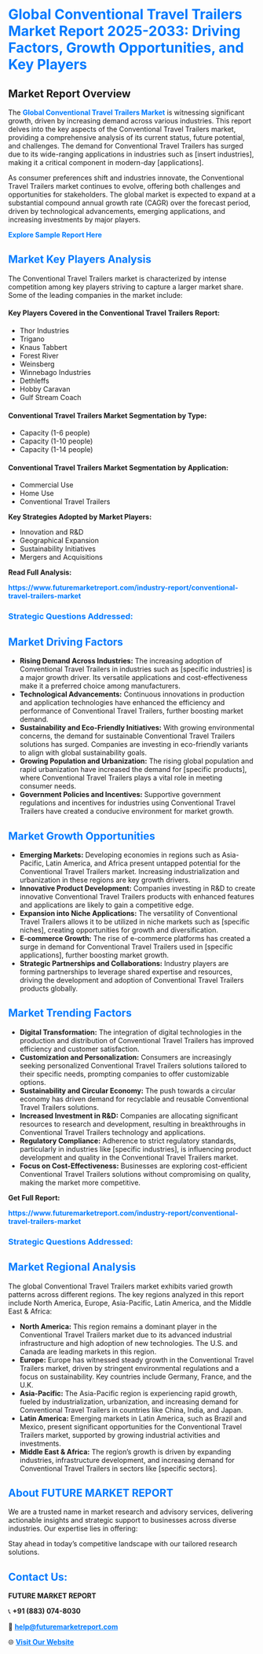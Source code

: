 <h1 style="color: #007BFF;">Global Conventional Travel Trailers Market Report 2025-2033: Driving Factors, Growth Opportunities, and Key Players</h1>

<section id="overview">
<h2>Market Report Overview</h2>
<p>The <a href="https://www.futuremarketreport.com/industry-report/conventional-travel-trailers-market" style="color: #007BFF; text-decoration: none;"><strong>Global Conventional Travel Trailers Market</strong></a> is witnessing significant growth, driven by increasing demand across various industries. This report delves into the key aspects of the Conventional Travel Trailers market, providing a comprehensive analysis of its current status, future potential, and challenges. The demand for Conventional Travel Trailers has surged due to its wide-ranging applications in industries such as [insert industries], making it a critical component in modern-day [applications].</p>
<p>As consumer preferences shift and industries innovate, the Conventional Travel Trailers market continues to evolve, offering both challenges and opportunities for stakeholders. The global market is expected to expand at a substantial compound annual growth rate (CAGR) over the forecast period, driven by technological advancements, emerging applications, and increasing investments by major players.</p>
</section>

<section id="overview">
<p><a href="https://www.futuremarketreport.com/request-sample/reportId=126072" style="color: #007BFF; text-decoration: none;"><strong>Explore Sample Report Here</strong></a></p>
</section>

<section id="key-players">
<h2 style="color: #007BFF;">Market Key Players Analysis</h2>
<p>The Conventional Travel Trailers market is characterized by intense competition among key players striving to capture a larger market share. Some of the leading companies in the market include:</p>
<h4>Key Players Covered in the Conventional Travel Trailers Report:</h4>
<ul><li>Thor Industries</li><li>Trigano</li><li>Knaus Tabbert</li><li>Forest River</li><li>Weinsberg</li><li>Winnebago Industries</li><li>Dethleffs</li><li>Hobby Caravan</li><li>Gulf Stream Coach</li></ul>
<h4>Conventional Travel Trailers Market Segmentation by Type:</h4>
<ul><li>Capacity (1-6 people)</li><li>Capacity (1-10 people)</li><li>Capacity (1-14 people)</li></ul>

<h4>Conventional Travel Trailers Market Segmentation by Application:</h4>
<ul><li>Commercial Use</li><li>Home Use</li><li>Conventional Travel Trailers</li></ul>
<p><strong>Key Strategies Adopted by Market Players:</strong></p>
<ul>
<li>Innovation and R&D</li>
<li>Geographical Expansion</li>
<li>Sustainability Initiatives</li>
<li>Mergers and Acquisitions</li>
</ul>
</section>

<section>
<p><strong>Read Full Analysis: </strong></p><a href="https://www.futuremarketreport.com/industry-report/conventional-travel-trailers-market" style="color: #007BFF; text-decoration: none;"><strong>https://www.futuremarketreport.com/industry-report/conventional-travel-trailers-market</strong></a>
<h3 style="color: #007BFF;">Strategic Questions Addressed:</h3>
</section>

<section id="driving-factors">
<h2 style="color: #007BFF;">Market Driving Factors</h2>
<ul>
<li><strong>Rising Demand Across Industries:</strong> The increasing adoption of Conventional Travel Trailers in industries such as [specific industries] is a major growth driver. Its versatile applications and cost-effectiveness make it a preferred choice among manufacturers.</li>
<li><strong>Technological Advancements:</strong> Continuous innovations in production and application technologies have enhanced the efficiency and performance of Conventional Travel Trailers, further boosting market demand.</li>
<li><strong>Sustainability and Eco-Friendly Initiatives:</strong> With growing environmental concerns, the demand for sustainable Conventional Travel Trailers solutions has surged. Companies are investing in eco-friendly variants to align with global sustainability goals.</li>
<li><strong>Growing Population and Urbanization:</strong> The rising global population and rapid urbanization have increased the demand for [specific products], where Conventional Travel Trailers plays a vital role in meeting consumer needs.</li>
<li><strong>Government Policies and Incentives:</strong> Supportive government regulations and incentives for industries using Conventional Travel Trailers have created a conducive environment for market growth.</li>
</ul>
</section>

<section id="growth-opportunities">
<h2 style="color: #007BFF;">Market Growth Opportunities</h2>
<ul>
<li><strong>Emerging Markets:</strong> Developing economies in regions such as Asia-Pacific, Latin America, and Africa present untapped potential for the Conventional Travel Trailers market. Increasing industrialization and urbanization in these regions are key growth drivers.</li>
<li><strong>Innovative Product Development:</strong> Companies investing in R&D to create innovative Conventional Travel Trailers products with enhanced features and applications are likely to gain a competitive edge.</li>
<li><strong>Expansion into Niche Applications:</strong> The versatility of Conventional Travel Trailers allows it to be utilized in niche markets such as [specific niches], creating opportunities for growth and diversification.</li>
<li><strong>E-commerce Growth:</strong> The rise of e-commerce platforms has created a surge in demand for Conventional Travel Trailers used in [specific applications], further boosting market growth.</li>
<li><strong>Strategic Partnerships and Collaborations:</strong> Industry players are forming partnerships to leverage shared expertise and resources, driving the development and adoption of Conventional Travel Trailers products globally.</li>
</ul>
</section>

<section id="trending-factors">
<h2 style="color: #007BFF;">Market Trending Factors</h2>
<ul>
<li><strong>Digital Transformation:</strong> The integration of digital technologies in the production and distribution of Conventional Travel Trailers has improved efficiency and customer satisfaction.</li>
<li><strong>Customization and Personalization:</strong> Consumers are increasingly seeking personalized Conventional Travel Trailers solutions tailored to their specific needs, prompting companies to offer customizable options.</li>
<li><strong>Sustainability and Circular Economy:</strong> The push towards a circular economy has driven demand for recyclable and reusable Conventional Travel Trailers solutions.</li>
<li><strong>Increased Investment in R&D:</strong> Companies are allocating significant resources to research and development, resulting in breakthroughs in Conventional Travel Trailers technology and applications.</li>
<li><strong>Regulatory Compliance:</strong> Adherence to strict regulatory standards, particularly in industries like [specific industries], is influencing product development and quality in the Conventional Travel Trailers market.</li>
<li><strong>Focus on Cost-Effectiveness:</strong> Businesses are exploring cost-efficient Conventional Travel Trailers solutions without compromising on quality, making the market more competitive.</li>
</ul>
</section>

<section>
<p><strong>Get Full Report: </strong></p><a href="https://www.futuremarketreport.com/industry-report/conventional-travel-trailers-market" style="color: #007BFF; text-decoration: none;"><strong>https://www.futuremarketreport.com/industry-report/conventional-travel-trailers-market</strong></a>
<h3 style="color: #007BFF;">Strategic Questions Addressed:</h3>
</section>


<section id="regional-analysis">
<h2 style="color: #007BFF;">Market Regional Analysis</h2>
<p>The global Conventional Travel Trailers market exhibits varied growth patterns across different regions. The key regions analyzed in this report include North America, Europe, Asia-Pacific, Latin America, and the Middle East & Africa:</p>
<ul>
<li><strong>North America:</strong> This region remains a dominant player in the Conventional Travel Trailers market due to its advanced industrial infrastructure and high adoption of new technologies. The U.S. and Canada are leading markets in this region.</li>
<li><strong>Europe:</strong> Europe has witnessed steady growth in the Conventional Travel Trailers market, driven by stringent environmental regulations and a focus on sustainability. Key countries include Germany, France, and the U.K.</li>
<li><strong>Asia-Pacific:</strong> The Asia-Pacific region is experiencing rapid growth, fueled by industrialization, urbanization, and increasing demand for Conventional Travel Trailers in countries like China, India, and Japan.</li>
<li><strong>Latin America:</strong> Emerging markets in Latin America, such as Brazil and Mexico, present significant opportunities for the Conventional Travel Trailers market, supported by growing industrial activities and investments.</li>
<li><strong>Middle East & Africa:</strong> The region’s growth is driven by expanding industries, infrastructure development, and increasing demand for Conventional Travel Trailers in sectors like [specific sectors].</li>
</ul>
</section>

<footer>
<h2 style="color: #007BFF;">About FUTURE MARKET REPORT</h2>
<p>We are a trusted name in market research and advisory services, delivering actionable insights and strategic support to businesses across diverse industries. Our expertise lies in offering:</p>

<p>Stay ahead in today’s competitive landscape with our tailored research solutions.</p>

<h2 style="color: #007BFF;">Contact Us:</h2>
<p><strong>FUTURE MARKET REPORT</strong></p>
<p>📞 <strong>+91 (883) 074-8030</strong></p>
<p>📧 <strong><a href="mailto:help@futuremarketreport.com" style="color: #007BFF;">help@futuremarketreport.com</a></strong></p>
<p>🌐 <strong><a href="https://www.futuremarketreport.com/" style="color: #007BFF;">Visit Our Website</a></strong></p>
</footer>